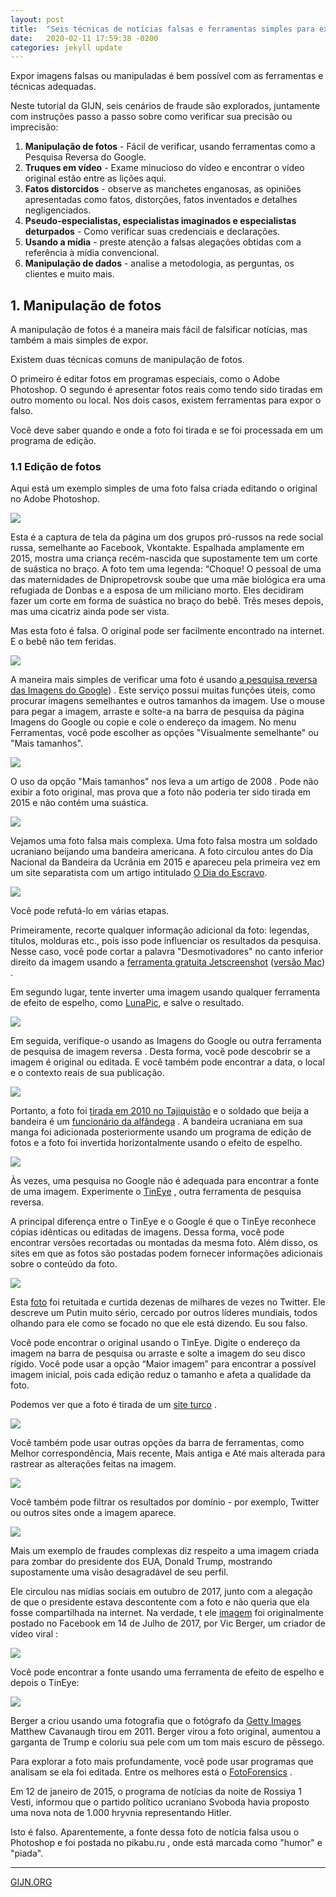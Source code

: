 ```yaml
---
layout: post
title:  "Seis técnicas de notícias falsas e ferramentas simples para examiná-los"
date:   2020-02-11 17:59:38 -0200
categories: jekyll update
---
```


Expor imagens falsas ou manipuladas é bem possível com as ferramentas e técnicas adequadas.

Neste tutorial da GIJN, seis cenários de fraude são explorados, juntamente com instruções passo a passo sobre como verificar sua precisão ou imprecisão:

1. **Manipulação de fotos** - Fácil de verificar, usando ferramentas como a Pesquisa Reversa do Google.
2. **Truques em vídeo** - Exame minucioso do vídeo e encontrar o vídeo original estão entre as lições aqui.
3. **Fatos distorcidos** - observe as manchetes enganosas, as opiniões apresentadas como fatos, distorções, fatos inventados e detalhes negligenciados.
4. **Pseudo-especialistas, especialistas imaginados e especialistas deturpados** - Como verificar suas credenciais e declarações.
5. **Usando a mídia** - preste atenção a falsas alegações obtidas com a referência à mídia convencional.
6. **Manipulação de dados** - analise a metodologia, as perguntas, os clientes e muito mais.


## 1. Manipulação de fotos

A manipulação de fotos é a maneira mais fácil de falsificar notícias, mas também a mais simples de expor.

Existem duas técnicas comuns de manipulação de fotos.

O primeiro é editar fotos em programas especiais, como o Adobe Photoshop. O segundo é apresentar fotos reais como tendo sido tiradas em outro momento ou local. Nos dois casos, existem ferramentas para expor o falso.

Você deve saber quando e onde a foto foi tirada e se foi processada em um programa de edição.

### 1.1 Edição de fotos

Aqui está um exemplo simples de uma foto falsa criada editando o original no Adobe Photoshop.

![](https://trello-attachments.s3.amazonaws.com/5d7e8031eaec3e42c24aade0/5e94cf0ccaf8b965715ced40/1a2e235f400b8fd6757204b8c1c45559/1.jpg)

Esta é a captura de tela da página um dos grupos pró-russos na rede social russa, semelhante ao Facebook, Vkontakte. Espalhada amplamente em 2015, mostra uma criança recém-nascida que supostamente tem um corte de suástica no braço. A foto tem uma legenda: “Choque! O pessoal de uma das maternidades de Dnipropetrovsk soube que uma mãe biológica era uma refugiada de Donbas e a esposa de um miliciano morto. Eles decidiram fazer um corte em forma de suástica no braço do bebê. Três meses depois, mas uma cicatriz ainda pode ser vista.

Mas esta foto é falsa. O original pode ser facilmente encontrado na internet. E o bebê não tem feridas.

![](https://trello-attachments.s3.amazonaws.com/5d7e8031eaec3e42c24aade0/5e94cf0ccaf8b965715ced40/ac4893f785c9e0abafa630519cca7943/2.jpg)

A maneira mais simples de verificar uma foto é usando [a pesquisa reversa das Imagens do Google](https://www.google.com.ua/imghp?hl=en&tab=wi&authuser=0)) . Este serviço possui muitas funções úteis, como procurar imagens semelhantes e outros tamanhos da imagem. Use o mouse para pegar a imagem, arraste e solte-a na barra de pesquisa da página Imagens do Google ou copie e cole o endereço da imagem. No menu Ferramentas, você pode escolher as opções "Visualmente semelhante" ou "Mais tamanhos".


![](https://trello-attachments.s3.amazonaws.com/5d7e8031eaec3e42c24aade0/5e94cf0ccaf8b965715ced40/fa766e25a43ef861adb10f5b3994aff2/3-771x416.jpg)

O uso da opção "Mais tamanhos" nos leva a um artigo de 2008 . Pode não exibir a foto original, mas prova que a foto não poderia ter sido tirada em 2015 e não contém uma suástica.

![](https://trello-attachments.s3.amazonaws.com/5d7e8031eaec3e42c24aade0/5e94cf0ccaf8b965715ced40/9dead593a998fb32f5e1bced79a78cac/4.jpg)

Vejamos uma foto falsa mais complexa. Uma foto falsa mostra um soldado ucraniano beijando uma bandeira americana. A foto circulou antes do Dia Nacional da Bandeira da Ucrânia em 2015 e apareceu pela primeira vez em um site separatista com um artigo intitulado [O Dia do Escravo](https://news-front.info/2015/08/20/den-raba-aleksandr-rodzhers/).


![](https://trello-attachments.s3.amazonaws.com/5d7e8031eaec3e42c24aade0/5e94cf0ccaf8b965715ced40/72da54f1128d136756be419ac234a097/4-1.jpg)

Você pode refutá-lo em várias etapas.

Primeiramente, recorte qualquer informação adicional da foto: legendas, títulos, molduras etc., pois isso pode influenciar os resultados da pesquisa. Nesse caso, você pode cortar a palavra "Desmotivadores" no canto inferior direito da imagem usando a [ferramenta gratuita Jetscreenshot](https://jetscreenshot.com/) ([versão Mac](https://jet-screenshot.en.softonic.com/mac/alternatives/free)) .

Em segundo lugar, tente inverter uma imagem usando qualquer ferramenta de efeito de espelho, como [LunaPic](https://www140.lunapic.com/editor/?action=mirror), e salve o resultado.

![](https://trello-attachments.s3.amazonaws.com/5d7e8031eaec3e42c24aade0/5e94cf0ccaf8b965715ced40/d71811078261d7bd5ce412b8f9926a77/5.jpg)

Em seguida, verifique-o usando as Imagens do Google ou outra ferramenta de pesquisa de imagem reversa . Desta forma, você pode descobrir se a imagem é original ou editada. E você também pode encontrar a data, o local e o contexto reais de sua publicação.

![](https://trello-attachments.s3.amazonaws.com/5d7e8031eaec3e42c24aade0/5e94cf0ccaf8b965715ced40/248fc072ff8a799855fa90859e164a82/6.jpg)


Portanto, a foto foi  [tirada em 2010 no Tajiquistão](https://www.dvidshub.net/image/281444/1st-tsc-aids-tajik-victims-natural-disaster#.VifNgH7hDIV) e o soldado que beija a bandeira é um  [funcionário da alfândega](https://web.archive.org/web/20140214033533/http:/warsonline.info/geostrategiya/v-tadzhikistane-poyavilas-novaya-amerikanskaya-voennaya-baza.html) . A bandeira ucraniana em sua manga foi adicionada posteriormente usando um programa de edição de fotos e a foto foi invertida horizontalmente usando o efeito de espelho.

![](https://trello-attachments.s3.amazonaws.com/5d7e8031eaec3e42c24aade0/5e94cf0ccaf8b965715ced40/3fd44ab44666b06cbc342eede11187dc/7.jpg)


Às vezes, uma pesquisa no Google não é adequada para encontrar a fonte de uma imagem. Experimente o [TinEye](https://www.tineye.com/) , outra ferramenta de pesquisa reversa.

A principal diferença entre o TinEye e o Google é que o TinEye reconhece cópias idênticas ou editadas de imagens. Dessa forma, você pode encontrar versões recortadas ou montadas da mesma foto. Além disso, os sites em que as fotos são postadas podem fornecer informações adicionais sobre o conteúdo da foto.

![](https://trello-attachments.s3.amazonaws.com/5d7e8031eaec3e42c24aade0/5e94cf0ccaf8b965715ced40/1c59f92f82cfd2a2e157ddcde3c74852/8.jpg)

Esta [foto](https://twitter.com/MichaelTCoffee/status/884019775566995456) foi retuitada e curtida dezenas de milhares de vezes no Twitter. Ele descreve um Putin muito sério, cercado por outros líderes mundiais, todos olhando para ele como se focado no que ele está dizendo. Eu sou falso.

Você pode encontrar o original usando o TinEye. Digite o endereço da imagem na barra de pesquisa ou arraste e solte a imagem do seu disco rígido. Você pode usar a opção “Maior imagem” para encontrar a possível imagem inicial, pois cada edição reduz o tamanho e afeta a qualidade da foto.

Podemos ver que a foto é tirada de um [site turco](http://i.sabah.com.tr/sb/album/2017/07/07/cumhurbaskani-erdogan-g20-zirvesinde-boyle-karsilandi-1499428601546.jpg) .

![](https://trello-attachments.s3.amazonaws.com/5d7e8031eaec3e42c24aade0/5e94cf0ccaf8b965715ced40/6152e2e2a4fb21d813b16d03ede496da/9.jpg)


Você também pode usar outras opções da barra de ferramentas, como Melhor correspondência, Mais recente, Mais antiga e Até mais alterada para rastrear as alterações feitas na imagem.

![](https://trello-attachments.s3.amazonaws.com/5d7e8031eaec3e42c24aade0/5e94cf0ccaf8b965715ced40/a7902fcedf025e421bab1e64fe40c3bd/10.jpg)


Você também pode filtrar os resultados por domínio - por exemplo, Twitter ou outros sites onde a imagem aparece.

![](https://trello-attachments.s3.amazonaws.com/5d7e8031eaec3e42c24aade0/5e94cf0ccaf8b965715ced40/5a8ed0dbe4d49c808e8813ee5d3ce759/11.jpg)


Mais um exemplo de fraudes complexas diz respeito a uma imagem criada para zombar do presidente dos EUA, Donald Trump, mostrando supostamente uma visão desagradável de seu perfil.

Ele circulou nas mídias sociais em outubro de 2017, junto com a alegação de que o presidente estava descontente com a foto e não queria que ela fosse compartilhada na internet. Na verdade, t ele [imagem](https://www.facebook.com/vicbergeriv/photos/a.765111583614993.1073741828.725863254206493/1233444470115033/?type=3&theater) foi originalmente postado no Facebook em 14 de Julho de 2017, por Vic Berger, um criador de vídeo viral :


![](https://trello-attachments.s3.amazonaws.com/5d7e8031eaec3e42c24aade0/5e94cf0ccaf8b965715ced40/401268ebacd12313980bb96ff14db795/Trump.jpg)


Você pode encontrar a fonte usando uma ferramenta de efeito de espelho e depois o TinEye:

![](https://trello-attachments.s3.amazonaws.com/5d7e8031eaec3e42c24aade0/5e94cf0ccaf8b965715ced40/282a12d89a77d7df19c31cd156dd0e0c/Trump1.jpg)

Berger a criou usando uma fotografia que o fotógrafo da  [Getty Images](https://www.gettyimages.com/license/113208208) Matthew Cavanaugh tirou em 2011. Berger virou a foto original, aumentou a garganta de Trump e coloriu sua pele com um tom mais escuro de pêssego.

Para explorar a foto mais profundamente, você pode usar programas que analisam se ela foi editada. Entre os melhores está o [FotoForensics](http://fotoforensics.com/) .

Em 12 de janeiro de 2015, o programa de notícias da noite de Rossiya 1 Vesti, informou que o partido político ucraniano Svoboda havia proposto uma nova nota de 1.000 hryvnia representando Hitler.

Isto é falso. Aparentemente, a fonte dessa foto de notícia falsa usou o Photoshop e foi postada no  pikabu.ru , onde está marcada como "humor" e "piada".













---

[GIJN.ORG](https://gijn.org/six-fake-news-techniques-and-simple-tools-to-vet-them/#photomanipulation)

